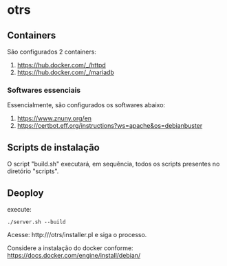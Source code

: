 # otrs


## Containers
São configurados 2 containers:

1. https://hub.docker.com/_/httpd
2. https://hub.docker.com/_/mariadb
### Softwares essenciais
Essencialmente, são configurados os softwares abaixo:
1. https://www.znuny.org/en
2. https://certbot.eff.org/instructions?ws=apache&os=debianbuster

## Scripts de instalação
O script "build.sh" executará, em sequência, todos os scripts presentes no diretório "scripts".

## Deoploy
execute:
```
./server.sh --build
```
Acesse: http://<FQDN>/otrs/installer.pl e siga o processo.

Considere a instalação do docker conforme: https://docs.docker.com/engine/install/debian/
